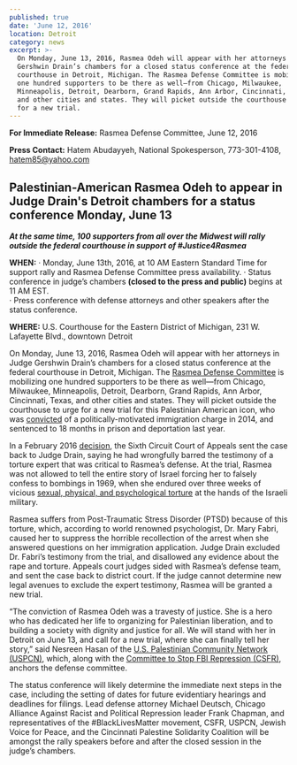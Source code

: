 ```yaml
---
published: true
date: 'June 12, 2016'
location: Detroit
category: news
excerpt: >-
  On Monday, June 13, 2016, Rasmea Odeh will appear with her attorneys in Judge
  Gershwin Drain’s chambers for a closed status conference at the federal
  courthouse in Detroit, Michigan. The Rasmea Defense Committee is mobilizing
  one hundred supporters to be there as well—from Chicago, Milwaukee,
  Minneapolis, Detroit, Dearborn, Grand Rapids, Ann Arbor, Cincinnati, Texas,
  and other cities and states. They will picket outside the courthouse to urge
  for a new trial.
---
```

**For Immediate Release:** Rasmea Defense Committee, June 12, 2016

**Press Contact:** Hatem Abudayyeh, National Spokesperson, 773-301-4108, [hatem85@yahoo.com](mailto:hatem85@yahoo.com)
 
## Palestinian-American Rasmea Odeh to appear in Judge Drain's Detroit chambers for a status conference Monday, June 13
**_At the same time, 100 supporters from all over the Midwest will rally outside the federal courthouse in support of #Justice4Rasmea_**

**WHEN:**
· Monday, June 13th, 2016, at 10 AM Eastern Standard Time for support rally and Rasmea Defense Committee press availability. 
· Status conference in judge’s chambers **(closed to the press and public)** begins at 11 AM EST.  
· Press conference with defense attorneys and other speakers after the status conference.

**WHERE:** U.S. Courthouse for the Eastern District of Michigan, 231 W. Lafayette Blvd., downtown Detroit
 
On Monday, June 13, 2016, Rasmea Odeh will appear with her attorneys in Judge Gershwin Drain’s chambers for a closed status conference at the federal courthouse in Detroit, Michigan. The [Rasmea Defense Committee](http://justice4rasmea.org/defense-committee/) is mobilizing one hundred supporters to be there as well—from Chicago, Milwaukee, Minneapolis, Detroit, Dearborn, Grand Rapids, Ann Arbor, Cincinnati, Texas, and other cities and states.  They will picket outside the courthouse to urge for a new trial for this Palestinian American icon, who was [convicted](http://justice4rasmea.org/news/2014/11/10/rasmea-found-guilty/) of a politically-motivated immigration charge in 2014, and sentenced to 18 months in prison and deportation last year.

In a February 2016 [decision](http://justice4rasmea.org/news/2016/02/26/Rasmea-Defense-Committee-celebrating-today-planning-next-steps/), the Sixth Circuit Court of Appeals sent the case back to Judge Drain, saying he had wrongfully barred the testimony of a torture expert that was critical to Rasmea’s defense. At the trial, Rasmea was not allowed to tell the entire story of Israel forcing her to falsely confess to bombings in 1969, when she endured over three weeks of vicious [sexual, physical, and psychological torture](http://www.truth-out.org/news/item/25910-tortured-and-raped-by-israel-persecuted-by-the-united-states) at the hands of the Israeli military.

Rasmea suffers from Post-Traumatic Stress Disorder (PTSD) because of this torture, which, according to world renowned psychologist, Dr. Mary Fabri, caused her to suppress the horrible recollection of the arrest when she answered questions on her immigration application. Judge Drain excluded Dr. Fabri’s testimony from the trial, and disallowed any evidence about the rape and torture. Appeals court judges sided with Rasmea’s defense team, and sent the case back to district court. If the judge cannot determine new legal avenues to exclude the expert testimony, Rasmea will be granted a new trial.

“The conviction of Rasmea Odeh was a travesty of justice. She is a hero who has dedicated her life to organizing for Palestinian liberation, and to building a society with dignity and justice for all. We will stand with her in Detroit on June 13, and call for a new trial, where she can finally tell her story,” said Nesreen Hasan of the [U.S. Palestinian Community Network (USPCN)](http://www.uspcn.org/), which, along with the [Committee to Stop FBI Repression (CSFR)](http://www.stopfbi.net/), anchors the defense committee.
 
The status conference will likely determine the immediate next steps in the case, including the setting of dates for future evidentiary hearings and deadlines for filings.  Lead defense attorney Michael Deutsch, Chicago Alliance Against Racist and Political Repression leader Frank Chapman, and representatives of the #BlackLivesMatter movement, CSFR, USPCN, Jewish Voice for Peace, and the Cincinnati Palestine Solidarity Coalition will be amongst the rally speakers before and after the closed session in the judge’s chambers.
